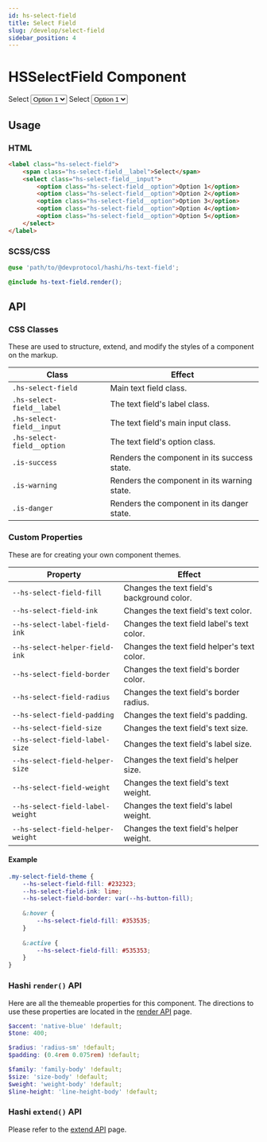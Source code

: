 ```yaml
---
id: hs-select-field
title: Select Field
slug: /develop/select-field
sidebar_position: 4
---
```

# HSSelectField Component
<div class="hs-component-preview">
    <label class="hs-select-field">
        <span class="hs-select-field__label">Select</span>
        <select class="hs-select-field__input">
            <option class="hs-select-field__option">Option 1</option>
            <option class="hs-select-field__option">Option 2</option>
            <option class="hs-select-field__option">Option 3</option>
            <option class="hs-select-field__option">Option 4</option>
            <option class="hs-select-field__option">Option 5</option>
        </select>
    </label>
    <label class="hs-select-field danger">
        <span class="hs-select-field__label">Select</span>
        <select class="hs-select-field__input">
            <option class="hs-select-field__option">Option 1</option>
            <option class="hs-select-field__option">Option 2</option>
            <option class="hs-select-field__option">Option 3</option>
            <option class="hs-select-field__option">Option 4</option>
            <option class="hs-select-field__option">Option 5</option>
        </select>
    </label>
</div>

## Usage
### HTML
```html
<label class="hs-select-field">
    <span class="hs-select-field__label">Select</span>
    <select class="hs-select-field__input">
        <option class="hs-select-field__option">Option 1</option>
        <option class="hs-select-field__option">Option 2</option>
        <option class="hs-select-field__option">Option 3</option>
        <option class="hs-select-field__option">Option 4</option>
        <option class="hs-select-field__option">Option 5</option>
    </select>
</label>
```

### SCSS/CSS
```scss
@use 'path/to/@devprotocol/hashi/hs-text-field';

@include hs-text-field.render();
```

## API
### CSS Classes
These are used to structure, extend, and modify the styles of a component on the markup.

| Class                      | Effect                                      |
|----------------------------|---------------------------------------------|
| `.hs-select-field`         | Main text field class.                      |
| `.hs-select-field__label`  | The text field's label class.               |
| `.hs-select-field__input`  | The text field's main input class.          |
| `.hs-select-field__option` | The text field's option class.              |
| `.is-success`              | Renders the component in its success state. |
| `.is-warning`              | Renders the component in its warning state. |
| `.is-danger`               | Renders the component in its danger state.  |

### Custom Properties
These are for creating your own component themes.

| Property                          | Effect                                      |
|-----------------------------------|---------------------------------------------|
| `--hs-select-field-fill`          | Changes the text field's background color.  |
| `--hs-select-field-ink`           | Changes the text field's text color.        |
| `--hs-select-label-field-ink`     | Changes the text field label's text color.  |
| `--hs-select-helper-field-ink`    | Changes the text field helper's text color. |
| `--hs-select-field-border`        | Changes the text field's border color.      |
| `--hs-select-field-radius`        | Changes the text field's border radius.     |
| `--hs-select-field-padding`       | Changes the text field's padding.           |
| `--hs-select-field-size`          | Changes the text field's text size.         |
| `--hs-select-field-label-size`    | Changes the text field's label size.        |
| `--hs-select-field-helper-size`   | Changes the text field's helper size.       |
| `--hs-select-field-weight`        | Changes the text field's text weight.       |
| `--hs-select-field-label-weight`  | Changes the text field's label weight.      |
| `--hs-select-field-helper-weight` | Changes the text field's helper weight.     |

#### Example
```scss
.my-select-field-theme {
    --hs-select-field-fill: #232323;
    --hs-select-field-ink: lime;
    --hs-select-field-border: var(--hs-button-fill);
    
    &:hover {
        --hs-select-field-fill: #353535;
    }
    
    &:active {
        --hs-select-field-fill: #535353;
    }
}
```
### Hashi `render()` API
Here are all the themeable properties for this component. The directions to use these properties are located in the [render API](../hs-core/core-apis/Render.md) page.

```scss
$accent: 'native-blue' !default;
$tone: 400;

$radius: 'radius-sm' !default;
$padding: (0.4rem 0.075rem) !default;

$family: 'family-body' !default;
$size: 'size-body' !default;
$weight: 'weight-body' !default;
$line-height: 'line-height-body' !default;
```

### Hashi `extend()` API
Please refer to the [extend API](../hs-core/core-apis/Extend.md) page.